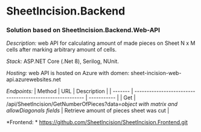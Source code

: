 # SheetIncision.Backend
### Solution based on SheetIncision.Backend.Web-API

*Description:* web API for calculating amount of made pieces on Sheet N x M cells after marking arbitrary amount of cells.

*Stack:* ASP.NET Core (.Net 8), Serilog, NUnit.

*Hosting:* web API is hosted on Azure with domen: sheet-incision-web-api.azurewebsites.net

*Endpoints:*
| Method | URL | Description |
| ------- | --------------------------------------------------------- | ----------- |
| Get | /api/SheetIncision/GetNumberOfPieces?data=*object with matrix and allowDiagonals fields*  | Retrieve amount of pieces sheet was cut |

*Frontend: * https://github.com/SheetIncision/SheetIncision.Frontend.git
